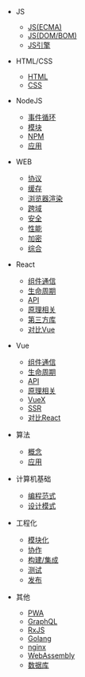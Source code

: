 
- JS

  - [JS(ECMA)](js/ecma.md)
  - [JS(DOM/BOM)](js/dom.md)
  - [JS引擎](js/engine.md)

- HTML/CSS

  - [HTML](htmlcss/html.md)
  - [CSS](htmlcss/css.md)

- NodeJS

  - [事件循环](node/loop.md)
  - [模块](node/module.md)
  - [NPM](node/npm.md)
  - [应用](node/app.md)

- WEB

  - [协议](web/protocol.md)
  - [缓存](web/cache.md)
  - [浏览器渲染](web/browser.md)
  - [跨域](web/crossorigin.md)
  - [安全](web/safe.md)
  - [性能](web/performance.md)
  - [加密](web/encode.md)
  - [综合](web/summary.md)

- React

  - [组件通信](react/communication.md)
  - [生命周期](react/lifecycle.md)
  - [API](react/api.md)
  - [原理相关](react/principle.md)
  - [第三方库](react/third-party.md)
  - [对比Vue](react/diff.md)

- Vue

  - [组件通信](vue/communication.md)
  - [生命周期](vue/lifecycle.md)
  - [API](vue/api.md)
  - [原理相关](vue/principle.md)
  - [VueX](vue/vuex.md)
  - [SSR](vue/ssr.md)
  - [对比React](vue/diff.md)

- 算法

  - [概念](algorithm/concept.md)
  - [应用](algorithm/application.md)

- 计算机基础

  - [编程范式](cs/paradigm.md)
  - [设计模式](cs/design.md)

- 工程化

  - [模块化](engineer/module.md)
  - [协作](engineer/coop.md)
  - [构建/集成](engineer/build.md)
  - [测试](engineer/test.md)
  - [发布](engineer/deploy.md)

- 其他

  - [PWA](others/pwa.md)
  - [GraphQL](others/graphql.md)
  - [RxJS](others/rxjs.md)
  - [Golang](others/go.md)
  - [nginx](others/nginx.md)
  - [WebAssembly](others/webassembly.md)
  - [数据库](others/database.md)
